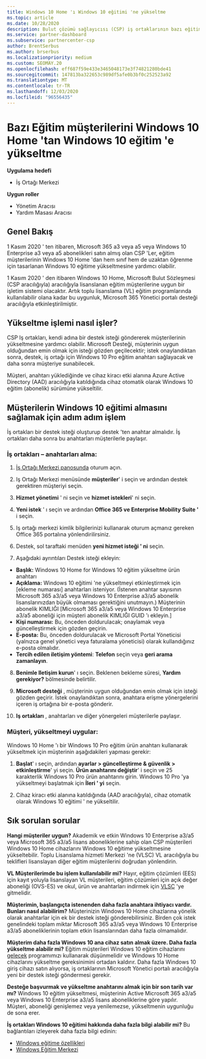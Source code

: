 ```yaml
---
title: Windows 10 Home 'ı Windows 10 eğitimi 'ne yükseltme
ms.topic: article
ms.date: 10/28/2020
description: Bulut çözümü sağlayıcısı (CSP) iş ortaklarının bazı eğitim müşterilerinin Windows 10 Home 'dan Windows 10 eğitimi 'ne nasıl yükseltilebileceğine öğrenin
ms.service: partner-dashboard
ms.subservice: partnercenter-csp
author: BrentSerbus
ms.author: brserbus
ms.localizationpriority: medium
ms.custom: SEOMAY.20
ms.openlocfilehash: eff687f59e433e3465048173e3f74821280bde41
ms.sourcegitcommit: 147813ba322653c989df5afe0b3bf0c252523a92
ms.translationtype: MT
ms.contentlocale: tr-TR
ms.lasthandoff: 12/03/2020
ms.locfileid: "96556435"
---
```

# <a name="upgrade-some-education-customers-from-windows-10-home-to-windows-10-education"></a>Bazı Eğitim müşterilerini Windows 10 Home 'tan Windows 10 eğitim 'e yükseltme

**Uygulama hedefi**

- İş Ortağı Merkezi

**Uygun roller**

- Yönetim Aracısı
- Yardım Masası Aracısı

## <a name="overview"></a>Genel Bakış

1 Kasım 2020 ' ten itibaren, Microsoft 365 a3 veya a5 veya Windows 10 Enterprise a3 veya a5 abonelikleri satın almış olan CSP 'Ler, eğitim müşterilerinin Windows 10 Home 'dan hem sınıf hem de uzaktan öğrenme için tasarlanan Windows 10 eğitime yükseltmesine yardımcı olabilir.

1 Kasım 2020 ' den itibaren Windows 10 Home, Microsoft Bulut Sözleşmesi (CSP aracılığıyla) aracılığıyla lisanslanan eğitim müşterilerine uygun bir işletim sistemi olacaktır. Artık toplu lisanslama (VL) eğitim programlarında kullanılabilir olana kadar bu uygunluk, Microsoft 365 Yönetici portalı desteği aracılığıyla etkinleştirilmiştir. 

## <a name="how-the-upgrade-process-works"></a>Yükseltme işlemi nasıl işler?

CSP Iş ortakları, kendi adına bir destek isteği göndererek müşterilerinin yükseltmesine yardımcı olabilir. Microsoft Desteği, müşterinin uygun olduğundan emin olmak için isteği gözden geçilecektir; istek onaylandıktan sonra, destek, iş ortağı için Windows 10 Pro eğitim anahtarı sağlayacak ve daha sonra müşteriye sunabilecek.

Müşteri, anahtarı yüklediğinde ve cihaz kiracı etki alanına Azure Active Directory (AAD) aracılığıyla katıldığında cihaz otomatik olarak Windows 10 eğitim (abonelik) sürümüne yükseltilir.   

## <a name="step-by-step-process-for-customers-to-get-windows-10-education"></a>Müşterilerin Windows 10 eğitimi almasını sağlamak için adım adım işlem

İş ortakları bir destek isteği oluşturup destek 'ten anahtar almalıdır. İş ortakları daha sonra bu anahtarları müşterilerle paylaşır.

### <a name="partners--how-to-get-the-keys"></a>İş ortakları – anahtarları alma:

1. [İş Ortağı Merkezi panosunda](https://partner.microsoft.com/dashboard) oturum açın.

2. Iş Ortağı Merkezi menüsünde **müşteriler**' i seçin ve ardından destek gerektiren müşteriyi seçin.

3. **Hizmet yönetimi** ' ni seçin ve **hizmet istekleri**' ni seçin.

4. **Yeni istek** ' ı seçin ve ardından **Office 365 ve Enterprise Mobility Suite '** i seçin.

5. Iş ortağı merkezi kimlik bilgilerinizi kullanarak oturum açmanız gereken Office 365 portalına yönlendirilirsiniz.

6. Destek, sol taraftaki menüden **yeni hizmet isteği ' ni** seçin.

7. Aşağıdaki ayrıntıları Destek isteği ekleyin:

- **Başlık:** Windows 10 Home for Windows 10 eğitim yükseltme ürün anahtarı
- **Açıklama:** Windows 10 eğitimi 'ne yükseltmeyi etkinleştirmek için [ekleme numarası] anahtarları isteniyor. (İstenen anahtar sayısının Microsoft 365 a3/a5 veya Windows 10 Enterprise a3/a5 abonelik lisanslarınızdan büyük olmaması gerektiğini unutmayın.) Müşterinin abonelik KIMLIĞI [Microsoft 365 a3/a5 veya Windows 10 Enterprise a3/a5 aboneliği için müşteri abonelik KIMLIĞI GUID 'ı ekleyin.]
- **Kişi numarası:** Bu, önceden doldurulacak; onaylamak veya güncelleştirmek için gözden geçirin.
- **E-posta:** Bu, önceden doldurulacak ve Microsoft Portal Yöneticisi (yalnızca genel yönetici veya faturalama yöneticisi) olarak kullandığınız e-posta olmalıdır.
- **Tercih edilen iletişim yöntemi**: **Telefon** seçin veya **geri arama zamanlayın**.

8. **Benimle Iletişim kurun**' ı seçin. Beklenen bekleme süresi, **Yardım gerekiyor?** bölmesinde belirtilir.

9. **Microsoft desteği** , müşterinin uygun olduğundan emin olmak için isteği gözden geçirir. İstek onaylandıktan sonra, anahtara erişme yönergelerini içeren iş ortağına bir e-posta gönderir.

10. **Iş ortakları** , anahtarları ve diğer yönergeleri müşterilerle paylaşır.

### <a name="customer-applies-the-upgrade"></a>Müşteri, yükseltmeyi uygular:

Windows 10 Home 'ı bir Windows 10 Pro eğitim ürün anahtarı kullanarak yükseltmek için müşterinin aşağıdakileri yapması gerekir:  

1. **Başlat**' ı seçin, ardından **ayarlar > güncelleştirme & güvenlik > etkinleştirme**' yi seçin. **Ürün anahtarını değiştir**' i seçin ve 25 karakterlik Windows 10 Pro ürün anahtarını girin. Windows 10 Pro 'ya yükseltmeyi başlatmak için **İleri ' yi** seçin.

2. Cihaz kiracı etki alanına katıldığında (AAD aracılığıyla), cihaz otomatik olarak Windows 10 eğitimi ' ne yükseltilir.  

## <a name="frequently-asked-questions"></a>Sık sorulan sorular

**Hangi müşteriler uygun?**
Akademik ve etkin Windows 10 Enterprise a3/a5 veya Microsoft 365 a3/a5 lisans aboneliklerine sahip olan CSP müşterileri Windows 10 Home cihazlarını Windows 10 eğitime yükseltmesine yükseltebilir. Toplu Lisanslama hizmeti Merkezi 'ne (VLSC) VL aracılığıyla bu teklifleri lisanslayan diğer eğitim müşterilerini doğrudan yönlendirin.

**VL Müşterilerimde bu işlem kullanılabilir mi?**
Hayır, eğitim çözümleri (EES) için kayıt yoluyla lisanslayan VL müşterileri, eğitim çözümleri için açık değer aboneliği (OVS-ES) ve okul, ürün ve anahtarları indirmek için [VLSC](https://www.microsoft.com/Licensing/servicecenter/default.aspx) 'ye gitmelidir. 

**Müşterimin, başlangıçta istenenden daha fazla anahtara ihtiyacı vardır. Bunları nasıl alabilirim?**
Müşterinizin Windows 10 Home cihazlarına yönelik olarak anahtarlar için ek bir destek isteği gönderebilirsiniz. Birden çok istek genelindeki toplam miktar Microsoft 365 a3/a5 veya Windows 10 Enterprise a3/a5 aboneliklerinin toplam etkin lisanslarından daha fazla olmamalıdır.

**Müşterim daha fazla Windows 10 ana cihaz satın almak üzere. Daha fazla yükseltme alabilir mi?**
Eğitim müşterileri Windows 10 eğitim cihazlarını [gelecek](https://www.microsoft.com/education/products/windows/shapethefuture.aspx) programımızı kullanarak düşünmelidir ve Windows 10 Home cihazlarını yükseltme gereksinimini ortadan kaldırır. Daha fazla Windows 10 giriş cihazı satın alıyorsa, iş ortaklarının Microsoft Yönetici portalı aracılığıyla yeni bir destek isteği göndermesi gerekir.

**Desteğe başvurmak ve yükseltme anahtarını almak için bir son tarih var mı?**
Windows 10 eğitim yükseltmesi, müşterinin Active Microsoft 365 a3/a5 veya Windows 10 Enterprise a3/a5 lisans aboneliklerine göre yapılır. Müşteri, aboneliği genişlemez veya yenilemezse, yükseltmenin uygunluğu de sona erer.

**İş ortakları Windows 10 eğitimi hakkında daha fazla bilgi alabilir mi?**
Bu bağlantıları izleyerek daha fazla bilgi edinin:

- [Windows eğitime özellikleri](https://www.microsoft.com/education/products/windows/features)
- [Windows Eğitim Merkezi](/education/windows/)